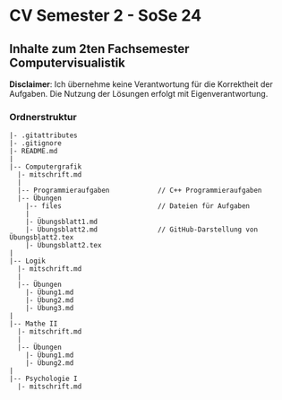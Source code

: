 # CV Semester 2 - SoSe 24

## Inhalte zum 2ten Fachsemester Computervisualistik

**Disclaimer**: Ich übernehme keine Verantwortung für die Korrektheit der Aufgaben. Die Nutzung der Lösungen erfolgt mit Eigenverantwortung.

### Ordnerstruktur
```plaintext
|- .gitattributes
|- .gitignore
|- README.md
|
|-- Computergrafik
  |- mitschrift.md
  |
  |-- Programmieraufgaben            // C++ Programmieraufgaben
  |-- Übungen
    |-- files                        // Dateien für Aufgaben
    |
    |- Übungsblatt1.md
    |- Übungsblatt2.md               // GitHub-Darstellung von Übungsblatt2.tex
    |- Übungsblatt2.tex
|
|-- Logik
  |- mitschrift.md
  |
  |-- Übungen
    |- Übung1.md
    |- Übung2.md
    |- Übung3.md
|
|-- Mathe II
  |- mitschrift.md
  |
  |-- Übungen
    |- Übung1.md
    |- Übung2.md
|
|-- Psychologie I
  |- mitschrift.md  
```

